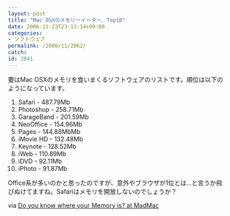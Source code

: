 ```yaml
---
layout: post
title: "Mac OSXのメモリーイーター、Top10"
date: 2006-11-23T23:13:14+09:00
categories:
- ソフトウェア
permalink: /2006/11/2862/
catch: 
id: 2841
---
```

要はMac OSXのメモリを食いまくるソフトウェアのリストです。順位は以下のようになっています。

 

  1. Safari - 487.79Mb 
  2. Photoshop - 258.71Mb 
  3. GarageBand - 201.59Mb 
  4. NeoOffice - 154.96Mb 
  5. Pages - 144.88MbMb 
  6. iMovie HD - 132.48Mb 
  7. Keynote - 128.52Mb 
  8. iWeb - 110.89Mb 
  9. iDVD - 92.11Mb 
  10. iPhoto - 91.87Mb 

Office系が多いのかと思ったのですが、意外やブラウザが1位とは…と言うか飛びぬけてますね。Safariはメモリを開放しないのでしょうか？

 

via [Do you know where your Memory is? at MadMac](http://madmac.us/post/do-you-know-where-your-memory-is/)


